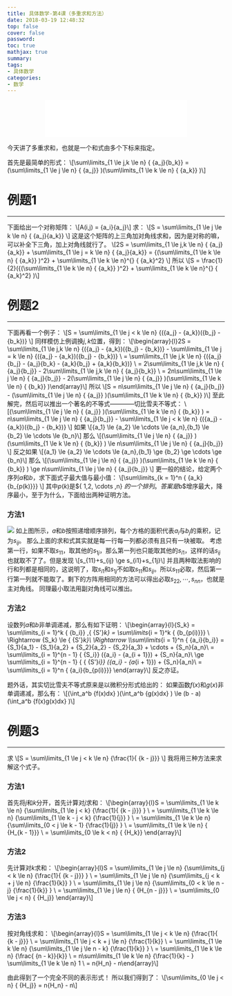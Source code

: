 ```yaml
---
title: 具体数学-第4课（多重求和方法）
date: 2018-03-19 12:48:32
top: false
cover: false
password:
toc: true
mathjax: true
summary:
tags:
- 具体数学
categories:
- 数学
---
```


<div align="middle"><iframe frameborder="no" border="0" marginwidth="0" marginheight="0" width=330 height=86 src="//music.163.com/outchain/player?type=2&id=436514312&auto=1&height=66"></iframe></div>

今天讲了多重求和，也就是一个和式由多个下标来指定。

首先是最简单的形式：
\\[\sum\limits_{1 \le j,k \le n} { {a_j}{b_k}}  = (\sum\limits_{1 \le j \le n} { {a_j}} )(\sum\limits_{1 \le k \le n} { {a_k}} )\\]

# 例题1
---
下面给出一个对称矩阵：
\\[A(i,j) = {a_i}{a_j}\\]
求：
\\[S = \sum\limits_{1 \le j \le k \le n} { {a_j}{a_k}} \\]
这是这个矩阵的上三角加对角线求和，因为是对称的嘛，可以补全下三角，加上对角线就行了。
\\[2S = \sum\limits_{1 \le j,k \le n} { {a_j}{a_k}}  + \sum\limits_{1 \le j = k \le n} { {a_j}{a_k}}  = {(\sum\limits_{1 \le k \le n} { {a_k}} )^2} + \sum\limits_{1 \le k \le n}^{} { {a_k}^2} \\]
所以
\\[S = \frac{1}{2}({(\sum\limits_{1 \le k \le n} { {a_k}} )^2} + \sum\limits_{1 \le k \le n}^{} { {a_k}^2} )\\]

# 例题2
---
下面再看一个例子：
\\[S = \sum\limits_{1 \le j < k \le n} {({a_j} - {a_k})({b_j} - {b_k})} \\]
同样模仿上例调换$j,k$位置，得到：
\\[\begin{array}{l}2S = \sum\limits_{1 \le j,k \le n} {({a_j} - {a_k})({b_j} - {b_k})}  - \sum\limits_{1 \le j = k \le n} {({a_j} - {a_k})({b_j} - {b_k})} \\ = \sum\limits_{1 \le j,k \le n} {({a_j}{b_j} - {a_j}{b_k} - {a_k}{b_j} + {a_k}{b_k})} \\ = 2\sum\limits_{1 \le j,k \le n} { {a_j}{b_j}}  - 2\sum\limits_{1 \le j,k \le n} { {a_j}{b_k}} \\ = 2n\sum\limits_{1 \le j \le n} { {a_j}{b_j}}  - 2(\sum\limits_{1 \le j \le n} { {a_j}} )(\sum\limits_{1 \le k \le n} { {b_k}} )\end{array}\\]
所以
\\[S = n\sum\limits_{1 \le j \le n} { {a_j}{b_j}}  - (\sum\limits_{1 \le j \le n} { {a_j}} )(\sum\limits_{1 \le k \le n} { {b_k}} )\\]
至此解完，然后可以推出一个著名的不等式————切比雪夫不等式：
\\[(\sum\limits_{1 \le j \le n} { {a_j}} )(\sum\limits_{1 \le k \le n} { {b_k}} ) = n\sum\limits_{1 \le j \le n} { {a_j}{b_j}}  - \sum\limits_{1 \le j < k \le n} {({a_j} - {a_k})({b_j} - {b_k})} \\]
如果
\\[{a_1} \le {a_2} \le  \cdots  \le {a_n},{b_1} \le {b_2} \le  \cdots  \le {b_n}\\]
那么
\\[(\sum\limits_{1 \le j \le n} { {a_j}} )(\sum\limits_{1 \le k \le n} { {b_k}} ) \le n\sum\limits_{1 \le j \le n} { {a_j}{b_j}} \\]
反之如果
\\[{a_1} \le {a_2} \le  \cdots  \le {a_n},{b_1} \ge {b_2} \ge  \cdots  \ge {b_n}\\]
那么
\\[(\sum\limits_{1 \le j \le n} { {a_j}} )(\sum\limits_{1 \le k \le n} { {b_k}} ) \ge n\sum\limits_{1 \le j \le n} { {a_j}{b_j}} \\]
更一般的结论，给定两个序列$a$和$b$，求下面式子最大值与最小值：
\\[\sum\limits_{k = 1}^n { {a_k}{b_{p(k)}}} \\]
其中$p(k)$是$\{ 1,2, \cdots ,n\} $的一个排列。
答案是$b$增序最大，降序最小，至于为什么，下面给出两种证明方法。
### 方法1
![](1.jpg)
如上图所示，$a$和$b$按照递增顺序排列，每个方格的面积代表$a_i$与$b_j$的乘积，记为$s_{ij}$。
那么上面的求和式其实就是每一行每一列都必须有且只有一块被取。
考虑第一行，如果不取$s_{11}$，取其他的$s_{1j}$，那么第一列也只能取其他的$s_{i1}$，这样的话$s_{ij}$也就取不了了。但是发现
\\[s_{11}+s_{ij} \ge s_{i1}+s_{1j}\\]
并且两种取法影响的行和列都是相同的，这说明了，取$s_{i1}$和$s_{1j}$不如取$s_{11}$和$s_{ij}$。所以$s_{11}$必取，然后第一行第一列就不能取了。剩下的方阵用相同的方法可以得出必取$s_{22}, \cdots ,s_{nn}$，也就是主对角线。
同理最小取法用副对角线可以推出。

### 方法2
设数列$a$和$b$非单调递减，那么有如下证明：
\\[\begin{array}{l}{S_k} = \sum\limits_{i = 1}^k { {b_i}} ,{ {S'}_k} = \sum\limits_{i = 1}^k { {b_{p(i)}}} \\ \Rightarrow {S_k} \le { {S'}_k}\\ \Rightarrow \\\sum\limits_{i = 1}^n { {a_i}{b_i}}  = {S_1}{a_1} - {S_1}{a_2} + {S_2}{a_2} - {S_2}{a_3} +  \cdots  + {S_n}{a_n}\\ = \sum\limits_{i = 1}^{n - 1} { {S_i}} ({a_i} - {a_{i + 1}}) + {S_n}{a_n}\\ \ge \sum\limits_{i = 1}^{n - 1} { { {S'}_i}} ({a_i} - {a_{i + 1}}) + {S_n}{a_n}\\ = \sum\limits_{i = 1}^n { {a_i}{b_{p(i)}}} \end{array}\\]
反之亦证。


题外话，其实切比雪夫不等式原来是以微积分形式给出的：
如果函数$f(x)$和$g(x)$非单调递减，那么有：
\\[(\int_a^b {f(x)dx} )(\int_a^b {g(x)dx} ) \le (b - a)(\int_a^b {f(x)g(x)dx} )\\]

# 例题3
---
求
\\[S = \sum\limits_{1 \le j < k \le n} {\frac{1}{ {k - j}}} \\]
我将用三种方法来求解这个式子。
### 方法1
首先将$j$和$k$分开，首先计算对$j$求和：
\\[\begin{array}{l}S = \sum\limits_{1 \le k \le n} {\sum\limits_{1 \le j < k} {\frac{1}{ {k - j}}} } \\ = \sum\limits_{1 \le k \le n} {\sum\limits_{1 \le k - j < k} {\frac{1}{j}} } \\ = \sum\limits_{1 \le k \le n} {\sum\limits_{0 < j \le k - 1} {\frac{1}{j}} } \\ = \sum\limits_{1 \le k \le n} { {H_{k - 1}}} \\ = \sum\limits_{0 \le k < n} { {H_k}} \end{array}\\]
### 方法2
先计算对$k$求和：
\\[\begin{array}{l}S = \sum\limits_{1 \le j \le n} {\sum\limits_{j < k \le n} {\frac{1}{ {k - j}}} } \\ = \sum\limits_{1 \le j \le n} {\sum\limits_{j < k + j \le n} {\frac{1}{k}} } \\ = \sum\limits_{1 \le j \le n} {\sum\limits_{0 < k \le n - j} {\frac{1}{k}} } \\ = \sum\limits_{1 \le j \le n} { {H_{n - j}}} \\ = \sum\limits_{0 \le j < n} { {H_j}} \end{array}\\]
### 方法3
按对角线求和：
\\[\begin{array}{l}S = \sum\limits_{1 \le j < k \le n} {\frac{1}{ {k - j}}} \\ = \sum\limits_{1 \le j < k + j \le n} {\frac{1}{k}} \\ = \sum\limits_{1 \le k \le n} {\sum\limits_{1 \le j \le n - k} {\frac{1}{k}} } \\ = \sum\limits_{1 \le k \le n} {\frac{ {n - k}}{k}} \\ = n\sum\limits_{1 \le k \le n} {\frac{1}{k} - } \sum\limits_{1 \le k \le n} 1 \\ = n{H_n} - n\end{array}\\]

由此得到了一个完全不同的表示形式！
所以我们得到了：
\\[\sum\limits_{0 \le j < n} { {H_j}}  = n{H_n} - n\\]